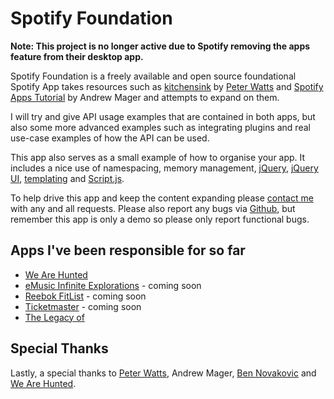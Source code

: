 Spotify Foundation
=========

**Note: This project is no longer active due to Spotify removing the apps feature from their desktop app.**

Spotify Foundation is a freely available and open source foundational Spotify App takes resources such as [kitchensink](https://github.com/ptrwtts/kitchensink) by [Peter Watts](http://swarm.fm/) and [Spotify Apps Tutorial](https://github.com/mager/spotify-apps-tutorial) by Andrew Mager and attempts to expand on them.

I will try and give API usage examples that are contained in both apps, but also some more advanced examples such as integrating plugins and real use-case examples of how the API can be used.

This app also serves as a small example of how to organise your app. It includes a nice use of namespacing, memory management, [jQuery](http://www.jquery.com/), [jQuery UI](http://www.jqueryui.com/), [templating](http://api.jquery.com/jquery.tmpl/) and [Script.js](http://github.com/ded/script.js/).

To help drive this app and keep the content expanding please [contact me](https://github.com/mitchmalone) with any and all requests. Please also report any bugs via [Github](https://github.com/mitchmalone/foundation/issues), but remember this app is only a demo so please only report functional bugs.

## Apps I've been responsible for so far
* [We Are Hunted](http://open.spotify.com/app/wearehunted)
* [eMusic Infinite Explorations](http://open.spotify.com/app/emusic) - coming soon
* [Reebok FitList](http://open.spotify.com/app/fitlist) - coming soon
* [Ticketmaster](http://open.spotify.com/app/ticketmaster) - coming soon
* [The Legacy of](http://open.spotify.com/app/legacy)

## Special Thanks

Lastly, a special thanks to [Peter Watts](http://swarm.fm/), Andrew Mager, [Ben Novakovic](http://blog.bmn.name/) and [We Are Hunted](http://www.wearehunted.com/).